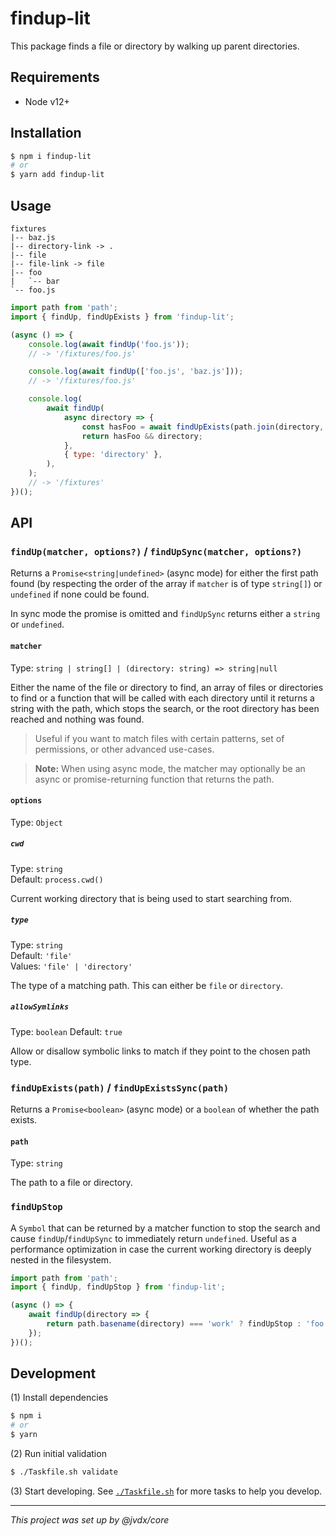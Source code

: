 # findup-lit

This package finds a file or directory by walking up parent directories.

## Requirements

- Node v12+

## Installation

```bash
$ npm i findup-lit
# or
$ yarn add findup-lit
```

## Usage

```text
fixtures
|-- baz.js
|-- directory-link -> .
|-- file
|-- file-link -> file
|-- foo
|   `-- bar
`-- foo.js
```

```js
import path from 'path';
import { findUp, findUpExists } from 'findup-lit';

(async () => {
	console.log(await findUp('foo.js'));
	// -> '/fixtures/foo.js'

	console.log(await findUp(['foo.js', 'baz.js']));
	// -> '/fixtures/foo.js'

	console.log(
		await findUp(
			async directory => {
				const hasFoo = await findUpExists(path.join(directory, 'foo.js'));
				return hasFoo && directory;
			},
			{ type: 'directory' },
		),
	);
	// -> '/fixtures'
})();
```

## API

### `findUp(matcher, options?)` / `findUpSync(matcher, options?)`

Returns a `Promise<string|undefined>` (async mode) for either the first path
found (by respecting the order of the array if `matcher` is of type `string[]`)
or `undefined` if none could be found.

In sync mode the promise is omitted and `findUpSync` returns either a `string`
or `undefined`.

#### `matcher`

Type: `string | string[] | (directory: string) => string|null`

Either the name of the file or directory to find, an array of files or
directories to find or a function that will be called with each directory until
it returns a string with the path, which stops the search, or the root
directory has been reached and nothing was found.

> Useful if you want to match files with certain patterns, set of permissions,
> or other advanced use-cases.

> **Note:** When using async mode, the matcher may optionally be an async or
> promise-returning function that returns the path.


#### `options`

Type: `Object`

##### `cwd`

Type: `string` \
Default: `process.cwd()`

Current working directory that is being used to start searching from.

##### `type`

Type: `string` \
Default: `'file'` \
Values: `'file' | 'directory'`

The type of a matching path. This can either be `file` or `directory`.

##### `allowSymlinks`

Type: `boolean`
Default: `true`

Allow or disallow symbolic links to match if they point to the chosen path type.

### `findUpExists(path)` / `findUpExistsSync(path)`

Returns a `Promise<boolean>` (async mode) or a `boolean` of whether the path
exists.

#### `path`

Type: `string`

The path to a file or directory.

### `findUpStop`

A `Symbol` that can be returned by a matcher function to stop the search and
cause `findUp`/`findUpSync` to immediately return `undefined`. Useful as a
performance optimization in case the current working directory is deeply
nested in the filesystem.

```js
import path from 'path';
import { findUp, findUpStop } from 'findup-lit';

(async () => {
	await findUp(directory => {
		return path.basename(directory) === 'work' ? findUpStop : 'foo.js';
	});
})();
```

## Development

(1) Install dependencies

```bash
$ npm i
# or
$ yarn
```

(2) Run initial validation

```bash
$ ./Taskfile.sh validate
```

(3) Start developing. See [`./Taskfile.sh`](./Taskfile.sh) for more tasks to
help you develop.

---

_This project was set up by @jvdx/core_
